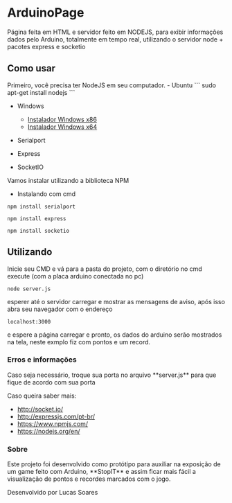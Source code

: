 # ArduinoPage
Página feita em HTML e servidor feito em NODEJS, para exibir informações dados pelo Arduino, totalmente em tempo real, utilizando o servidor node + pacotes express e socketio

<h2> Como usar </h2>
Primeiro, você precisa ter NodeJS em seu computador.
- Ubuntu
```
sudo apt-get install nodejs
```
 
- Windows
  - [Instalador Windows x86](https://nodejs.org/dist/v6.9.2/win-x86/node.exe)
  - [Instalador Windows x64](https://nodejs.org/dist/v6.9.2/win-x64/node.exe)
  
- Serialport
- Express
- SocketIO

Vamos instalar utilizando a biblioteca NPM 
- Instalando com cmd

```
npm install serialport
```
```
npm install express
```
```
npm install socketio
```

<h2> Utilizando </h2>

Inicie seu CMD e vá para a pasta do projeto, com o diretório no cmd execute (com a placa arduino conectada no pc)
```
node server.js
```

esperer até o servidor carregar e mostrar as mensagens de aviso, após isso abra seu navegador com o endereço
```
localhost:3000
```
e espere a página carregar e pronto, os dados do arduino serão mostrados na tela, neste exmplo fiz com pontos e um record.

<h3>Erros e informações</h3>
Caso seja necessário, troque sua porta no arquivo **server.js** para que fique de acordo com sua porta

Caso queira saber mais:

- http://socket.io/
- http://expressjs.com/pt-br/
- https://www.npmjs.com/
- https://nodejs.org/en/


<h3>Sobre </h3>
Este projeto foi desenvolvido como protótipo para auxiliar na exposição de um game feito com Arduino, **StopIT** e assim ficar mais fácil a visualização de pontos e recordes marcados com o jogo.

Desenvolvido por Lucas Soares


